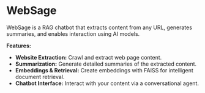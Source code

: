 # WebSage
WebSage is a RAG chatbot that extracts content from any URL, generates summaries, and enables interaction using AI models. 

**Features:**
- **Website Extraction:** Crawl and extract web page content.
- **Summarization:** Generate detailed summaries of the extracted content.
- **Embeddings & Retrieval:** Create embeddings with FAISS for intelligent document retrieval.
- **Chatbot Interface:** Interact with your content via a conversational agent.
    
